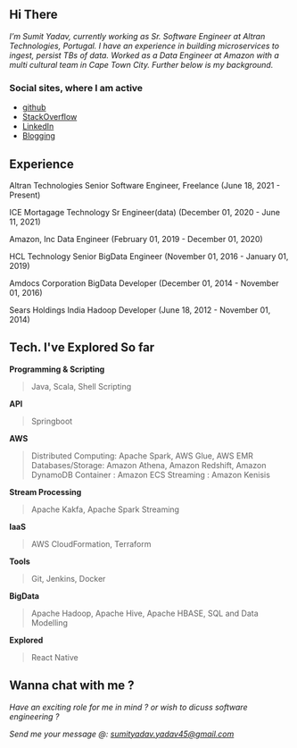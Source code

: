 ## Hi There

*I’m Sumit Yadav, currently working as Sr. Software Engineer at Altran Technologies, Portugal. I have an experience in building microservices to ingest, persist TBs of data. Worked as a Data Engineer at Amazon with a multi cultural team in Cape Town City. Further below is my background.*

### Social sites, where I am active

- [github](https://github.com/sumitya/) 
- [StackOverflow](https://stackoverflow.com/users/3639306/sumitya)
- [LinkedIn](https://www.linkedin.com/in/sumitya/)
- [Blogging](https://atozlearner.com/)

## Experience

Altran Technologies
Senior Software Engineer, Freelance (June 18, 2021 - Present)

ICE Mortagage Technology
Sr Engineer(data) (December 01, 2020 - June 11, 2021)

Amazon, Inc
Data Engineer (February 01, 2019 - December 01, 2020)

HCL Technology
Senior BigData Engineer (November 01, 2016 - January 01, 2019)

Amdocs Corporation
BigData Developer (December 01, 2014 - November 01, 2016)

Sears Holdings India
Hadoop Developer (June 18, 2012 - November 01, 2014)

## Tech. I've Explored So far

**Programming & Scripting**
> Java, Scala, Shell Scripting

**API**
> Springboot

**AWS**
> Distributed Computing: Apache Spark, AWS Glue, AWS EMR
> Databases/Storage: Amazon Athena, Amazon Redshift, Amazon DynamoDB
> Container : Amazon ECS
> Streaming : Amazon Kenisis

**Stream Processing**
> Apache Kakfa, Apache Spark Streaming

**IaaS**
> AWS CloudFormation, Terraform

**Tools**
> Git, Jenkins, Docker

**BigData**
> Apache Hadoop,  Apache Hive, Apache HBASE, SQL and Data Modelling

**Explored**
> React Native

## Wanna chat with me ? 

*Have an exciting role for me in mind ? or wish to dicuss software engineering ?*

*Send me your message @: sumityadav.yadav45@gmail.com*
